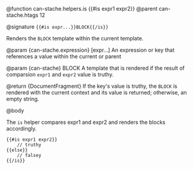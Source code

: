 @function can-stache.helpers.is {{#is expr1 expr2}}
@parent can-stache.htags 12

@signature `{{#is expr...}}BLOCK{{/is}}`

Renders the `BLOCK` template within the current template.

@param {can-stache.expression} [expr...] An expression or key that references a value within the current or parent

@param {can-stache} BLOCK A template that is rendered
if the result of comparsion `expr1` and `expr2` value is truthy.

@return {DocumentFragment} If the key's value is truthy, the `BLOCK` is rendered with the
current context and its value is returned; otherwise, an empty string.

@body

The `is` helper compares expr1 and expr2 and renders the blocks accordingly.

	{{#is expr1 expr2}}
		// truthy
	{{else}}
		// falsey
	{{/is}}
